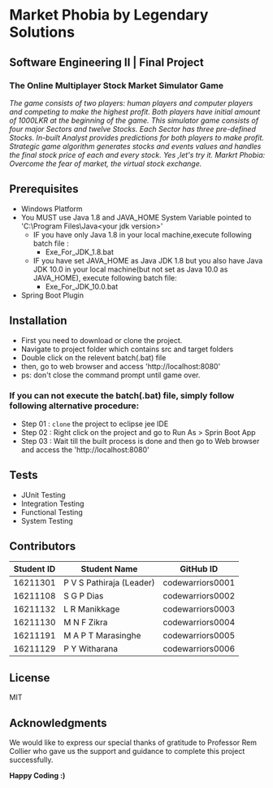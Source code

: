 # Market Phobia by Legendary Solutions
## Software Engineering II | Final Project

### The Online Multiplayer Stock Market Simulator Game

*The game consists of two players: human players and computer players and competing to make the highest profit. Both players have initial amount of 1000LKR at the beginning of the game. This simulator game consists of four major Sectors and twelve Stocks. Each Sector has three pre-defined Stocks. In-built Analyst provides predictions for both players to make profit. Strategic game algorithm generates stocks and events values and handles the final stock price of each and every stock. Yes ,let's try it. Markrt Phobia: Overcome the fear of market, the virtual stock exchange.*

## Prerequisites

- Windows Platform
- You MUST use Java 1.8 and JAVA_HOME System Variable  pointed to 'C:\Program Files\Java\<your jdk version>\'
  * IF you have only  Java 1.8 in your local machine,execute following batch file :
      * Exe_For_JDK_1.8.bat
  * IF you have set JAVA_HOME as Java JDK 1.8 but you also have Java JDK 10.0 in your local machine(but not set as Java 10.0 as JAVA_HOME), execute following batch file:
      * Exe_For_JDK_10.0.bat
- Spring Boot Plugin

## Installation

- First you need to download or clone the project.
- Navigate to project folder which contains src and target folders
- Double click on the relevent batch(.bat) file
- then, go to web browser and access 'http://localhost:8080'
- ps: don't close the command prompt until game over.
### If you can not execute the batch(.bat) file, simply follow following alternative procedure:
- Step 01 : `clone` the project to eclipse jee IDE
- Step 02 : Right click on the project and go to Run As > Sprin Boot App
- Step 03 : Wait till the built process is done and then go to Web browser  and access the 'http://localhost:8080'

## Tests

- JUnit Testing
- Integration Testing
- Functional Testing
- System Testing

## Contributors

| Student ID | Student Name | GitHub ID |
| ---------- | ------------ | --------- | 
| 16211301| P V S Pathiraja (Leader) | codewarriors0001 |
| 16211108 | S G P Dias | codewarriors0002 |
| 16211132 | L R Manikkage | codewarriors0003|
| 16211130| M N F Zikra | codewarriors0004 |
| 16211191 | M A P T Marasinghe | codewarriors0005 |
| 16211129 | P Y Witharana | codewarriors0006|

## License

MIT

## Acknowledgments

We would like to express our special thanks of gratitude to Professor Rem Collier who gave us the support and guidance to complete this project successfully.

**Happy Coding :)** 
